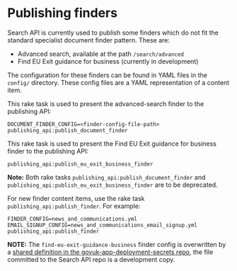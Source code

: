 # Publishing finders

Search API is currently used to publish some finders which do not fit
the standard specialist document finder pattern. These are:

- Advanced search, available at the path `/search/advanced`
- Find EU Exit guidance for business (currently in development)

The configuration for these finders can be found in YAML files in
the `config/` directory. These config files are a YAML representation
of a content item.  

This rake task is used to present the advanced-search finder to the publishing API:

```
DOCUMENT_FINDER_CONFIG=<finder-config-file-path> publishing_api:publish_document_finder
```

This rake task is used to present the Find EU Exit guidance for business finder to the
publishing API:

 ```
publishing_api:publish_eu_exit_business_finder
```

 **Note:** Both rake tasks `publishing_api:publish_document_finder` and `publishing_api:publish_eu_exit_business_finder`
are to be deprecated.

For new finder content items, use the rake task `publishing_api:publish_finder`. For example:

```
FINDER_CONFIG=news_and_communications.yml EMAIL_SIGNUP_CONFIG=news_and_communications_email_signup.yml publishing_api:publish_finder
```

**NOTE:** The `find-eu-exit-guidance-business` finder config is overwritten by a
[shared definition in the govuk-app-deployment-secrets repo](https://github.com/alphagov/govuk-app-deployment-secrets/blob/master/shared_config/find-eu-exit-guidance-business.yml), the file committed to the
Search API repo is a development copy.

